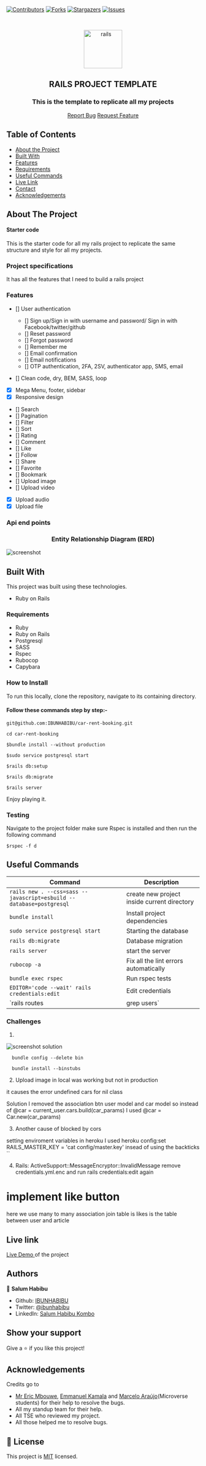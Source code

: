 [![Contributors][contributors-shield]][contributors-url]
[![Forks][forks-shield]][forks-url]
[![Stargazers][stars-shield]][stars-url]
[![Issues][issues-shield]][issues-url]

<br />

<p align="center">
  <a href="git@github.com:IBUNHABIBU/TZ-social-events-booking.git">
    <p align="center">
      <img src="https://raw.githubusercontent.com/github/explore/80688e429a7d4ef2fca1e82350fe8e3517d3494d/topics/rails/rails.png" alt="rails" width="100" height="100">
  </a>

  <h2 align="center"> RAILS PROJECT TEMPLATE</h2>
  <h3 align="center"> This is the template to replicate all my projects</h3>

  <p align="center">
    <a href="https://github.com/IBUNHABIBU/TZ-social-events-booking/issues">Report Bug</a>
    <a href="https://github.com/IBUNHABIBU/TZ-social-events-booking/issues">Request Feature</a>
  </p>
</p>


## Table of Contents

* [About the Project](#about-the-project)
* [Built With](#built-with)
* [Features](#features)
* [Requirements](#requirements)
* [Useful Commands](#useful-commands)
* [Live Link](#Live-link)
* [Contact](#Authors)
* [Acknowledgements](#Acknowledgements)

<!-- ABOUT THE PROJECT -->
## About The Project
#### Starter code

This is the starter code for all my rails project to replicate the same structure and style for all my projects.


### Project specifications
It has all the features that I need to build a rails project


### Features
- [] User authentication
    - [] Sign up/Sign in with username and password/ Sign in with Facebook/twitter/github
    - [] Reset password
    - [] Forgot password
    - [] Remember me
    - [] Email confirmation
    - [] Email notifications
    - [] OTP authentication, 2FA, 2SV, authenticator app, SMS, email

- [] Clean code, dry, BEM, SASS, loop
- [x] Mega Menu, footer, sidebar
- [x] Responsive design
- [] Search
- [] Pagination
- [] Filter
- [] Sort
- [] Rating
- [] Comment
- [] Like
- [] Follow
- [] Share
- [] Favorite
- [] Bookmark
- [] Upload image
- [] Upload video
- [x] Upload audio
- [x] Upload file

### Api end points

<!-- | Endpoint | Description |
|---------|-------------|
| `https://final-capstone-rails-api.herokuapp.com/` | baseUrl |
| `baseUrl/users` | users resource |
| `baseUrl/logout` | logout |
| `baseUrl/logged_in` | login |
| `baseUrl/api/v1/cars` | cars resource |
| `baseUrl/api/v1/bookings` | bookings resource | -->

  
<h3 align="center"> Entity Relationship Diagram (ERD) </h3>

![screenshot](https://github.com/IBUNHABIBU/car-rent-booking-api/blob/rails-api-setup/app/assets/ERD.png)

<!-- BUILD WITH -->
## Built With

This project was built using these technologies.
* Ruby on Rails


### Requirements
* Ruby
* Ruby on Rails
* Postgresql
* SASS
* Rspec
* Rubocop
* Capybara


### How to Install 

To run this locally, clone the repository, navigate to its containing directory.

#### Follow these commands step by step:-

`
 git@github.com:IBUNHABIBU/car-rent-booking.git
`

`
cd car-rent-booking
`

 `$bundle install --without production`

 `$sudo service postgresql start`
 
 `$rails db:setup`

 `$rails db:migrate`
 
 `$rails server`
 
Enjoy playing it.

### Testing

Navigate to the project folder make sure Rspec is installed and then run the following command

 `$rspec -f d `


## Useful Commands

| Command | Description |
|---------|-------------|
| `rails new . --css=sass --javascript=esbuild --database=postgresql` | create new project inside current directory |
| `bundle install` | Install project dependencies |
| `sudo service postgresql start` | Starting the database |
| `rails db:migrate` | Database migration |
| `rails server` | start the server |
| `rubocop -a` | Fix all the lint errors automatically |
| `bundle exec rspec` | Run rspec tests |
| `EDITOR='code --wait' rails credentials:edit` | Edit credentials |
| `rails routes | grep users` | check routes of the specific resource |

<!-- ### How to play -->


### Challenges
1. 

![screenshot](https://github.com/IBUNHABIBU/car-rent-booking-api/blob/dev/app/assets/Errors.PNG)
      solution

      bundle config --delete bin

      bundle install --binstubs
<!-- CONTACT -->

2. Upload image in local was working but not in production

it causes the error undefined cars for nil class

Solution
I removed the association btn user model and car model
so instead of @car = current_user.cars.build(car_params)  I used @car = Car.new(car_params)

3. Another cause of blocked by cors

setting enviroment variables in heroku I used heroku config:set RAILS_MASTER_KEY = 'cat config/master.key' insead of using the backticks ``

4. Rails: ActiveSupport::MessageEncryptor::InvalidMessage
  remove credentials.yml.enc and run rails credentials:edit again

# implement like button

here we use many to many association
join table is likes is the table between user and article

## Live link

[Live Demo ](https://final-car-rent-api.herokuapp.com/api/v1/cars) of the project

## Authors

👤 **Salum Habibu** 
    
* Github: [IBUNHABIBU](https://github.com/IBUNHABIBU)
* Twitter: [@ibunhabibu](https://twitter.com/Ibunhabibu)
* LinkedIn: [Salum Habibu Kombo](https://www.linkedin.com/in/salum-habibu/)

## Show your support

Give a :star: if you like this project!


## Acknowledgements
Credits go to 
- [Mr Eric Mbouwe](https://github.com/EricMbouwe), [Emmanuel Kamala](https://github.com/emmanuelkamala) and [Marcelo Araújo](https://github.com/marcelomaidden)(Microverse students) for their help to resolve the bugs.
- All my standup team for their help.
- All TSE who reviewed my project.
- All those helped me to resolve bugs.

<!-- MARKDOWN LINKS & IMAGES -->
<!-- https://www.markdownguide.org/basic-syntax/#reference-style-links -->
[contributors-shield]: https://img.shields.io/github/contributors/IBUNHABIBU/TZ-social-events-booking.svg?style=flat-square
[contributors-url]: https://github.com/IBUNHABIBU/TZ-social-events-booking/graphs/contributors
[forks-shield]: https://img.shields.io/github/forks/IBUNHABIBU/TZ-social-events-booking.svg?style=flat-square
[forks-url]: https://github.com/IBUNHABIBU/TZ-social-events-booking/network/members
[stars-shield]: https://img.shields.io/github/stars/IBUNHABIBU/TZ-social-events-booking.svg?style=flat-square
[stars-url]: https://github.com/IBUNHABIBU/TZ-social-events-booking/stargazers
[issues-shield]: https://img.shields.io/github/issues/IBUNHABIBU/TZ-social-events-booking.svg?style=flat-square
[issues-url]: https://github.com/IBUNHABIBU/TZ-social-events-booking/issues

## 📝 License

This project is [MIT](https://opensource.org/licenses/MIT) licensed.
